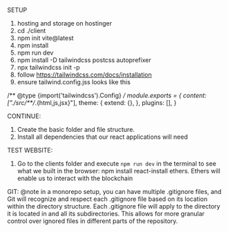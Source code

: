 SETUP

1. hosting and storage on hostinger
2. cd ./client
3. npm init vite@latest
4. npm install
5. npm run dev
6. npm install -D tailwindcss postcss autoprefixer
7. npx tailwindcss init -p
8. follow https://tailwindcss.com/docs/installation
9. ensure tailwind.config.jss looks like this

/** @type {import('tailwindcss').Config} */
module.exports = {
  content: ["./src/**/*.{html,js,jsx}"],
  theme: {
    extend: {},
  },
  plugins: [],
}



CONTINUE:

1. Create the basic folder and file structure.
2. Install all dependencies that our react applications will need
  


TEST WEBSITE:

1. Go to the clients folder and execute `npm run dev` in the terminal to see what we built in the browser:
npm install react-install ethers. Ethers will enable us to interact with the blockchain


GIT:
@note in a monorepo setup, you can have multiple .gitignore files, and Git will recognize and respect each .gitignore file based on its location within the directory structure. Each .gitignore file will apply to the directory it is located in and all its subdirectories. This allows for more granular control over ignored files in different parts of the repository.
